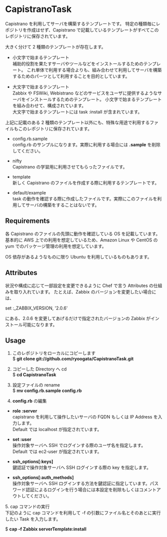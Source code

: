 CapistranoTask
==============
Capistrano を利用してサーバを構築するテンプレートです。
特定の種類毎にレポジトリを作成はせず、Capistrano で記載しているテンプレートがすべてこのレポジトリに保存されています。

大きく分けて 2 種類のテンプレートが存在します。

* 小文字で始まるテンプレート  
補助的役割を果たすサーバやツールなどをインストールするためのテンプレート。
これ単体で利用する場合よりも、組み合わせて利用してサーバを構築するためのパーツとして利用することを目的としています。

* 大文字で始まるテンプレート  
Zabbix や FSWiki, Webistrano などのサービスをユーザに提供するようなサーバをインストールするためのテンプレート。
小文字で始まるテンプレートを組み合わせて、構成されています。  
大文字で始まるテンプレートには task :install が含まれています。


上記に記載のある 2 種類のテンプレート以外にも、特殊な用途で利用するファイルもこのレポジトリに保存されています。

* config.rb.sample  
config.rb のサンプルになります。実際に利用する場合には **.sample** を削除してください。

* nifty  
Capistrano の学習用に利用させてもらったファイルです。

* template  
新しく Capistrano のファイルを作成する際に利用するテンプレートです。


* default/example  
task の動作を確認する際に作成したファイルです。実際にこのファイルを利用してサーバの構築をすることはないです。


Requirements
------------
各 Capistrano のファイルの先頭に動作を確認している OS を記載しています。
基本的に AWS 上での利用を想定しているため、Amazon Linux や CentOS の yum でのパッケージ管理の利用を想定しています。

OS 依存があるようなものに限り Ubuntu を利用しているものもあります。


Attributes
----------
状況や構成に応じて一部設定を変更できるように Chef で言う Attributes の仕組みを取り入れています。
たとえば、Zabbix のバージョンを変更したい場合には、

set :_ZABBIX_VERSION, '2.0.6'

にある、2.0.6 を変更してあげるだけで指定されたバージョンの Zabbix がインストール可能になります。


Usage
-----
1. このレポジトリをローカルにコピーします  
  $ __git clone git://github.com/ryoogata/CapistranoTask.git__  

2. コピーした Directory へ cd  
  $ __cd CapistranoTask__

3. 設定ファイルの rename  
  $ __mv config.rb.sample config.rb__  

4. __config.rb__ の編集  

 - __role :server__    
 capistrano を利用して操作したいサーバの FQDN もしくは IP Address を入力します。  
 Default では localhost が指定されています。  

 - __set :user__    
 操作対象サーバへ SSH でログインする際のユーザ名を指定します。  
 Default では ec2-user が指定されています。  

 - __ssh_options[:keys]__  
 鍵認証で操作対象サーバへ SSH ログインする際の key を指定します。

 - __ssh\_options[:auth_methods]__  
 操作対象サーバへ SSH ログインする方法を鍵認証に指定しています。パスワード認証によるログインを行う場合には本設定を削除もしくはコメントアウトしてください。

5\. cap コマンドの実行  
下記のように cap コマンドを利用して -f の引数にファイル名とそのあとに実行したい Task を入力します。  
    
  $ __cap -f Zabbix serverTemplate:install__
